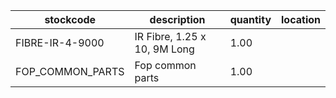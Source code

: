 |stockcode|description|quantity|location|
|---------|-----------|--------|--------|
|FIBRE-IR-4-9000|IR Fibre, 1.25 x 10, 9M Long|1.00||
|FOP_COMMON_PARTS|Fop common parts|1.00||
